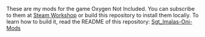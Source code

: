 These are my mods for the game Oxygen Not Included. You can subscribe to them at [Steam Workshop](https://steamcommunity.com/workshop/filedetails/?id=3170589604) or build this repository to install them locally. To learn how to build it, read the README of this repository: [Sgt_Imalas-Oni-Mods](https://github.com/Sgt-Imalas/Sgt_Imalas-Oni-Mods)
